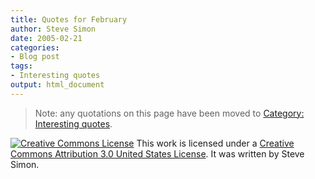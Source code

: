 ```yaml
---
title: Quotes for February
author: Steve Simon
date: 2005-02-21
categories:
- Blog post
tags:
- Interesting quotes
output: html_document
---
```

> Note: any quotations on this page have been moved to [Category:
> Interesting quotes](../quote/InterestingQuotes.asp).

[![Creative Commons
License](http://i.creativecommons.org/l/by/3.0/us/80x15.png)](http://creativecommons.org/licenses/by/3.0/us/)
This work is licensed under a [Creative Commons Attribution 3.0 United
States License](http://creativecommons.org/licenses/by/3.0/us/). It was
written by Steve Simon.
